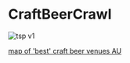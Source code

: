 # CraftBeerCrawl
![tsp v1](https://user-images.githubusercontent.com/11832379/32989648-6a56dc56-cd6e-11e7-8921-174f18ec1794.png)

[map of 'best' craft beer venues AU](http://rpubs.com/jilliant/craftbeer_au)
